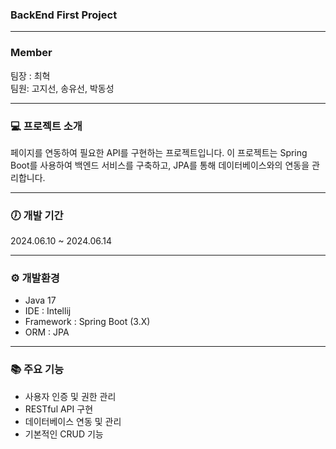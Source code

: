 ### BackEnd First Project

---

### Member

팀장 : 최혁  
팀원: 고지선, 송유선, 박동성

---

### ‍💻 프로젝트 소개

페이지를 연동하여 필요한 API를 구현하는 프로젝트입니다. 이 프로젝트는 Spring Boot를 사용하여 백엔드 서비스를 구축하고, JPA를 통해 데이터베이스와의 연동을 관리합니다.

---

### 🕖 개발 기간
2024.06.10 ~ 2024.06.14

---

### ⚙️ 개발환경

* Java 17
* IDE : Intellij
* Framework : Spring Boot (3.X)
* ORM : JPA

---

### 📚 주요 기능

- 사용자 인증 및 권한 관리
- RESTful API 구현
- 데이터베이스 연동 및 관리
- 기본적인 CRUD 기능

